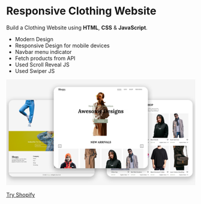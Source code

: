 # Responsive Clothing Website

Build a Clothing Website using **HTML**, **CSS** & **JavaScript**.





* Modern Design
* Responsive Design for mobile devices
* Navbar menu indicator
* Fetch products from API
* Used Scroll Reveal JS
* Used Swiper JS

![img](Clothing%20Website.png)


<a href = "https://shu4bham-shopify.vercel.app/"> Try Shopify </a>
